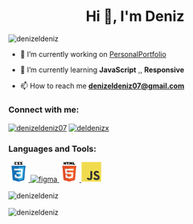 <h1 align="center">Hi 👋, I'm Deniz</h1>
<p align="left"> <img src="https://komarev.com/ghpvc/?username=denizeldeniz&label=Profile%20views&color=0e75b6&style=flat" alt="denizeldeniz" /> </p>

- 🔭 I’m currently working on [PersonalPortfolio](https://github.com/DenizEldeniz/PersonalPortfolio)

- 🌱 I’m currently learning **JavaScript** ,, **Responsive**

- 📫 How to reach me **denizeldeniz07@gmail.com**

<h3 align="left">Connect with me:</h3>
<p align="left">
<a href="https://www.facebook.com/DenizEldeniz07/" target="blank"><img align="center" src="https://raw.githubusercontent.com/rahuldkjain/github-profile-readme-generator/master/src/images/icons/Social/facebook.svg" alt="deni̇zeldeni̇z07" height="30" width="40" /></a>
<a href="https://instagram.com/deldenizx" target="blank"><img align="center" src="https://raw.githubusercontent.com/rahuldkjain/github-profile-readme-generator/master/src/images/icons/Social/instagram.svg" alt="deldenizx" height="30" width="40" /></a>
</p>

<h3 align="left">Languages and Tools:</h3>
<p align="left"> <a href="https://www.w3schools.com/css/" target="_blank" rel="noreferrer"> <img src="https://raw.githubusercontent.com/devicons/devicon/master/icons/css3/css3-original-wordmark.svg" alt="css3" width="40" height="40"/> </a> <a href="https://www.figma.com/" target="_blank" rel="noreferrer"> <img src="https://www.vectorlogo.zone/logos/figma/figma-icon.svg" alt="figma" width="40" height="40"/> </a> <a href="https://www.w3.org/html/" target="_blank" rel="noreferrer"> <img src="https://raw.githubusercontent.com/devicons/devicon/master/icons/html5/html5-original-wordmark.svg" alt="html5" width="40" height="40"/> </a> <a href="https://developer.mozilla.org/en-US/docs/Web/JavaScript" target="_blank" rel="noreferrer"> <img src="https://raw.githubusercontent.com/devicons/devicon/master/icons/javascript/javascript-original.svg" alt="javascript" width="40" height="40"/> </a> </p>

<p><img align="center" src="https://github-readme-stats.vercel.app/api/top-langs?username=denizeldeniz&show_icons=true&locale=en&layout=compact" alt="denizeldeniz" /></p>

<p><img align="center" src="https://github-readme-streak-stats.herokuapp.com/?user=denizeldeniz&" alt="denizeldeniz" /></p>
